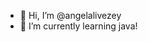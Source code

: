 - 👋 Hi, I’m @angelalivezey
- 🌱 I’m currently learning java!

<!---
angelalivezey/angelalivezey is a ✨ special ✨ repository because its `README.md` (this file) appears on your GitHub profile.
You can click the Preview link to take a look at your changes.
--->
